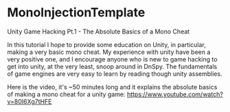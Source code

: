 # MonoInjectionTemplate
 
Unity Game Hacking Pt.1 - The Absolute Basics of a Mono Cheat

In this tutorial I hope to provide some education on Unity, in particular, making a very basic mono cheat. My experience with unity have been a very positive one, and I encourage anyone who is new to game hacking to get into unity, at the very least, snoop around in DnSpy. The fundamentals of game engines are very easy to learn by reading though unity assemblies.


Here is the video, it's ~50 minutes long and it explains the absolute basics of making a mono cheat for a unity game: https://www.youtube.com/watch?v=80I6Xg7tHFE
